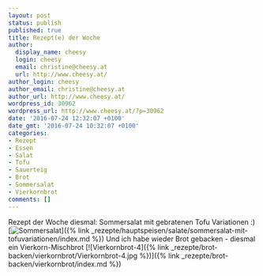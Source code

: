 ```yaml
---
layout: post
status: publish
published: true
title: Rezept(e) der Woche
author:
  display_name: cheesy
  login: cheesy
  email: christine@cheesy.at
  url: http://www.cheesy.at/
author_login: cheesy
author_email: christine@cheesy.at
author_url: http://www.cheesy.at/
wordpress_id: 30962
wordpress_url: http://www.cheesy.at/?p=30962
date: '2016-07-24 12:32:07 +0100'
date_gmt: '2016-07-24 10:32:07 +0100'
categories:
- Rezept
- Essen
- Salat
- Tofu
- Sauerteig
- Brot
- Sommersalat
- Vierkornbrot
comments: []
---
```

Rezept der Woche diesmal: Sommersalat mit gebratenen Tofu Variationen :)
[![Sommersalat](http://www.cheesy.at/wp-content/uploads/Sommersalat.jpg)]({% link _rezepte/hauptspeisen/salate/sommersalat-mit-tofuvariationen/index.md %})
Und ich habe wieder Brot gebacken - diesmal ein Vierkorn-Mischbrot
[![Vierkornbrot-4]({% link _rezepte/brot-backen/vierkornbrot/Vierkornbrot-4.jpg %})]({% link _rezepte/brot-backen/vierkornbrot/index.md %})
